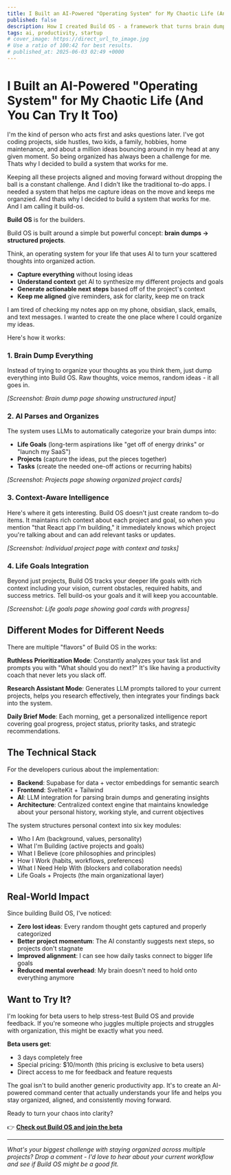 ```yaml
---
title: I Built an AI-Powered "Operating System" for My Chaotic Life (And You Can Try It)
published: false
description: How I created Build OS - a framework that turns brain dumps into organized projects, goals, and actionable tasks using AI
tags: ai, productivity, startup
# cover_image: https://direct_url_to_image.jpg
# Use a ratio of 100:42 for best results.
# published_at: 2025-06-03 02:49 +0000
---
```


# I Built an AI-Powered "Operating System" for My Chaotic Life (And You Can Try It Too)

I'm the kind of person who acts first and asks questions later. I've got coding projects, side hustles, two kids, a family, hobbies, home maintenance, and about a million ideas bouncing around in my head at any given moment. So being organized has always been a challenge for me. Thats why I decided to build a system that works for me.

Keeping all these projects aligned and moving forward without dropping the ball is a constant challenge. And I didn't like the traditional to-do apps. I needed a system that helps me capture ideas on the move and keeps me organzied. And thats why I decided to build a system that works for me. And I am calling it build-os.

**Build OS** is for the builders.

Build OS is built around a simple but powerful concept: **brain dumps → structured projects**.

Think, an operating system for your life that uses AI to turn your scattered thoughts into organized action.

- **Capture everything** without losing ideas
- **Understand context** get AI to synthesize my different projects and goals
- **Generate actionable next steps** based off of the project's context
- **Keep me aligned** give reminders, ask for clarity, keep me on track

I am tired of checking my notes app on my phone, obsidian, slack, emails, and text messages. I wanted to create the one place where I could organize my ideas.

Here's how it works:

### 1. Brain Dump Everything

Instead of trying to organize your thoughts as you think them, just dump everything into Build OS. Raw thoughts, voice memos, random ideas - it all goes in.

_[Screenshot: Brain dump page showing unstructured input]_

### 2. AI Parses and Organizes

The system uses LLMs to automatically categorize your brain dumps into:

- **Life Goals** (long-term aspirations like "get off of energy drinks" or "launch my SaaS")
- **Projects** (capture the ideas, put the pieces together)
- **Tasks** (create the needed one-off actions or recurring habits)

_[Screenshot: Projects page showing organized project cards]_

### 3. Context-Aware Intelligence

Here's where it gets interesting. Build OS doesn't just create random to-do items. It maintains rich context about each project and goal, so when you mention "that React app I'm building," it immediately knows which project you're talking about and can add relevant tasks or updates.

_[Screenshot: Individual project page with context and tasks]_

### 4. Life Goals Integration

Beyond just projects, Build OS tracks your deeper life goals with rich context including your vision, current obstacles, required habits, and success metrics. Tell build-os your goals and it will keep you accountable.

_[Screenshot: Life goals page showing goal cards with progress]_

## Different Modes for Different Needs

There are multiple "flavors" of Build OS in the works:

**Ruthless Prioritization Mode**: Constantly analyzes your task list and prompts you with "What should you do next?" It's like having a productivity coach that never lets you slack off.

**Research Assistant Mode**: Generates LLM prompts tailored to your current projects, helps you research effectively, then integrates your findings back into the system.

**Daily Brief Mode**: Each morning, get a personalized intelligence report covering goal progress, project status, priority tasks, and strategic recommendations.

## The Technical Stack

For the developers curious about the implementation:

- **Backend**: Supabase for data + vector embeddings for semantic search
- **Frontend**: SvelteKit + Tailwind
- **AI**: LLM integration for parsing brain dumps and generating insights
- **Architecture**: Centralized context engine that maintains knowledge about your personal history, working style, and current objectives

The system structures personal context into six key modules:

- Who I Am (background, values, personality)
- What I'm Building (active projects and goals)
- What I Believe (core philosophies and principles)
- How I Work (habits, workflows, preferences)
- What I Need Help With (blockers and collaboration needs)
- Life Goals + Projects (the main organizational layer)

## Real-World Impact

Since building Build OS, I've noticed:

- **Zero lost ideas**: Every random thought gets captured and properly categorized
- **Better project momentum**: The AI constantly suggests next steps, so projects don't stagnate
- **Improved alignment**: I can see how daily tasks connect to bigger life goals
- **Reduced mental overhead**: My brain doesn't need to hold onto everything anymore

## Want to Try It?

I'm looking for beta users to help stress-test Build OS and provide feedback. If you're someone who juggles multiple projects and struggles with organization, this might be exactly what you need.

**Beta users get**:

- 3 days completely free
- Special pricing: $10/month (this pricing is exclusive to beta users)
- Direct access to me for feedback and feature requests

The goal isn't to build another generic productivity app. It's to create an AI-powered command center that actually understands your life and helps you stay organized, aligned, and consistently moving forward.

Ready to turn your chaos into clarity?

👉 **[Check out Build OS and join the beta](https://build-os.com)**

---

_What's your biggest challenge with staying organized across multiple projects? Drop a comment - I'd love to hear about your current workflow and see if Build OS might be a good fit._
